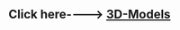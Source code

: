 ## Click here----> [3D-Models](https://github.com/Pranav-Uniyal/Galactic-Gateway-VR/releases/tag/3d-model)
